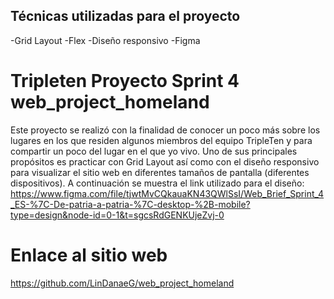 ## Técnicas utilizadas para el proyecto

-Grid Layout
-Flex
-Diseño responsivo
-Figma

# Tripleten Proyecto Sprint 4 web_project_homeland

Este proyecto se realizó con la finalidad de conocer un poco más sobre los lugares en los que residen algunos miembros del equipo TripleTen y para compartir un poco del lugar en el que yo vivo.
Uno de sus principales propósitos es practicar con Grid Layout así como con el diseño responsivo para visualizar el sitio web en diferentes tamaños de pantalla (diferentes dispositivos).
A continuación se muestra el link utilizado para el diseño: https://www.figma.com/file/tjwtMvCQkauaKN43QWlSsI/Web_Brief_Sprint_4_ES-%7C-De-patria-a-patria-%7C-desktop-%2B-mobile?type=design&node-id=0-1&t=sgcsRdGENKUjeZvj-0

# Enlace al sitio web

https://github.com/LinDanaeG/web_project_homeland
